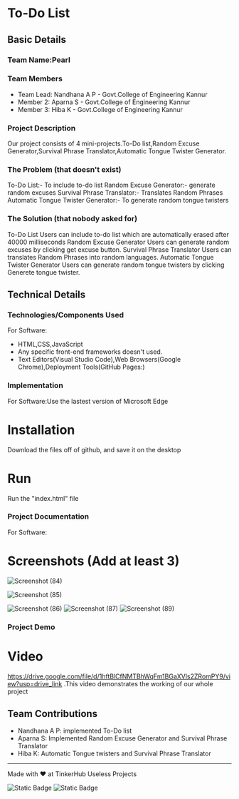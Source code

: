# To-Do List


## Basic Details
### Team Name:Pearl


### Team Members
- Team Lead: Nandhana A P - Govt.College of Engineering Kannur
- Member 2: Aparna S - Govt.College of Engineering Kannur
- Member 3: Hiba K - Govt.College of Engineering Kannur

### Project Description
Our project consists of 4 mini-projects.To-Do list,Random Excuse Generator,Survival Phrase Translator,Automatic Tongue Twister Generator.

### The Problem (that doesn't exist)
To-Do List:-
To include to-do list
Random Excuse Generator:-
generate random excuses
Survival Phrase Translator:-
Translates Random Phrases
Automatic Tongue Twister Generator:-
To generate random tongue twisters
### The Solution (that nobody asked for)
To-Do List
Users can include to-do list which are automatically erased after 40000 milliseconds
Random Excuse Generator
Users can generate random excuses by clicking get excuse button.
Survival Phrase Translator
Users can translates Random Phrases into random languages.
Automatic Tongue Twister Generator
Users can generate random tongue twisters by clicking Generete tongue twister.

## Technical Details
### Technologies/Components Used
For Software:
- HTML,CSS,JavaScript
- Any specific front-end frameworks doesn't used.
- Text Editors(Visual Studio Code),Web Browsers(Google Chrome),Deployment Tools(GitHub Pages:)

### Implementation
For Software:Use the lastest version of Microsoft Edge
# Installation
Download the files off of github, and save it on the desktop

# Run
Run the "index.html" file

### Project Documentation
For Software:

# Screenshots (Add at least 3)
![Screenshot (84)](https://github.com/user-attachments/assets/09b6d10e-bd1e-4c6e-be3e-f71c5f90e572)

![Screenshot (85)](https://github.com/user-attachments/assets/d7f84cf5-f900-470d-b2fb-4a335c5bca11)

![Screenshot (86)](https://github.com/user-attachments/assets/dede99a4-d07c-4b0c-91f5-37486f1261a8)
![Screenshot (87)](https://github.com/user-attachments/assets/887be520-264d-4108-b8df-b743768e5e80)
![Screenshot (89)](https://github.com/user-attachments/assets/fdfbf08a-1d46-4123-8c2d-f5f83461d4f2)

### Project Demo
# Video
https://drive.google.com/file/d/1hftBlCfNMTBhWqFm1BGaXVls2ZRomPY9/view?usp=drive_link .This video demonstrates the working of our whole project

## Team Contributions
- Nandhana A P: implemented To-Do list
- Aparna S: Implemented Random Excuse Generator and Survival Phrase Translator
- Hiba K: Automatic Tongue twisters and Survival Phrase Translator
---
Made with ❤️ at TinkerHub Useless Projects 

![Static Badge](https://img.shields.io/badge/TinkerHub-24?color=%23000000&link=https%3A%2F%2Fwww.tinkerhub.org%2F)
![Static Badge](https://img.shields.io/badge/UselessProject--24-24?link=https%3A%2F%2Fwww.tinkerhub.org%2Fevents%2FQ2Q1TQKX6Q%2FUseless%2520Projects)
